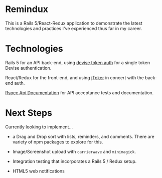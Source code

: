 # Remindux

This is a Rails 5/React-Redux application to demonstrate the latest technologies and practices I've experienced thus far in my career.

# Technologies
Rails 5 for an API back-end, using [devise token auth](https://github.com/lynndylanhurley/devise_token_auth) for a single token Devise authentication.

React/Redux for the front-end, and using [jToker](https://github.com/lynndylanhurley/j-toker) in concert with the back-end auth.

[Rspec Api Documentation](https://github.com/zipmark/rspec_api_documentation) for API acceptance tests and documentation.

# Next Steps

Currently looking to implement...

- a Drag and Drop sort with lists, reminders, and comments. There are variety of npm packages to explore for this.

- Image/Screenshot upload with `carrierwave` and `minimagick`.

- Integration testing that incorporates a Rails 5 / Redux setup.

- HTML5 web notifications
